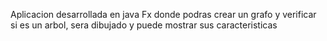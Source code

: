 Aplicacion desarrollada en java Fx donde podras crear un grafo y verificar si es un arbol, sera dibujado y puede mostrar sus caracteristicas
